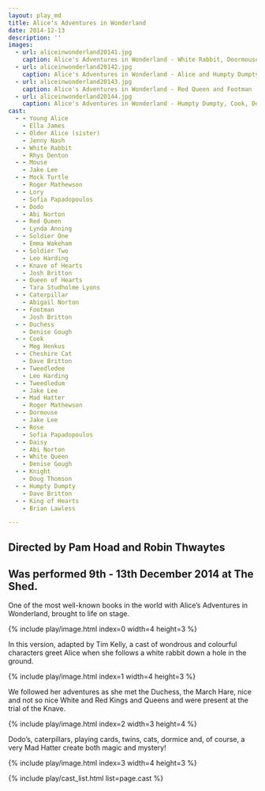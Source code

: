 ```yaml
---
layout: play_md
title: Alice's Adventures in Wonderland
date: 2014-12-13
description: ''
images:
  - url: aliceinwonderland20141.jpg
    caption: Alice's Adventures in Wonderland - White Rabbit, Doormouse and Mad Hatter
  - url: aliceinwonderland20142.jpg
    caption: Alice's Adventures in Wonderland - Alice and Humpty Dumpty
  - url: aliceinwonderland20143.jpg
    caption: Alice's Adventures in Wonderland - Red Queen and Footman
  - url: aliceinwonderland20144.jpg
    caption: Alice's Adventures in Wonderland - Humpty Dumpty, Cook, Dodo, Lory, Knight, Alice, White Queen and Queen of Hearts
cast:
  - - Young Alice
    - Ella James
  - - Older Alice (sister)
    - Jenny Nash
  - - White Rabbit
    - Rhys Denton
  - - Mouse
    - Jake Lee
  - - Mock Turtle
    - Roger Mathewson
  - - Lory
    - Sofia Papadopoulos
  - - Dodo
    - Abi Norton
  - - Red Queen
    - Lynda Anning
  - - Soldier One
    - Emma Wakeham
  - - Soldier Two
    - Leo Harding
  - - Knave of Hearts
    - Josh Britton
  - - Queen of Hearts
    - Tara Studholme Lyons
  - - Caterpillar
    - Abigail Norton
  - - Footman
    - Josh Britton
  - - Duchess
    - Denise Gough
  - - Cook
    - Meg Henkus
  - - Cheshire Cat
    - Dave Britton
  - - Tweedledee
    - Leo Harding
  - - Tweedledum
    - Jake Lee
  - - Mad Hatter
    - Roger Mathewson
  - - Dormouse
    - Jake Lee
  - - Rose
    - Sofia Papadopoulos
  - - Daisy
    - Abi Norton
  - - White Queen
    - Denise Gough
  - - Knight
    - Doug Thomson
  - - Humpty Dumpty
    - Dave Britton
  - - King of Hearts
    - Brian Lawless

---
```


## Directed by Pam Hoad and Robin Thwaytes

## Was performed 9th - 13th December 2014 at The Shed.

One of the most well-known books in the world with Alice’s Adventures in Wonderland, brought to life on stage.

{% include play/image.html index=0 width=4 height=3 %}

In this version, adapted by Tim Kelly, a cast of wondrous and colourful characters greet Alice when she follows a white rabbit down a hole in the ground.

{% include play/image.html index=1 width=4 height=3 %}

We followed her adventures as she met the Duchess, the March Hare, nice and not so nice White and Red Kings and Queens and were present at the trial of the Knave.

{% include play/image.html index=2 width=3 height=4 %}

Dodo’s, caterpillars, playing cards, twins, cats, dormice and, of course, a very Mad Hatter create both magic and mystery!

{% include play/image.html index=3 width=4 height=3 %}

{% include play/cast_list.html list=page.cast %}
